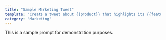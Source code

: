 ```yaml
---
title: "Sample Marketing Tweet"
template: "Create a tweet about {{product}} that highlights its {{feature}}"
category: "Marketing"
---
```

This is a sample prompt for demonstration purposes.
